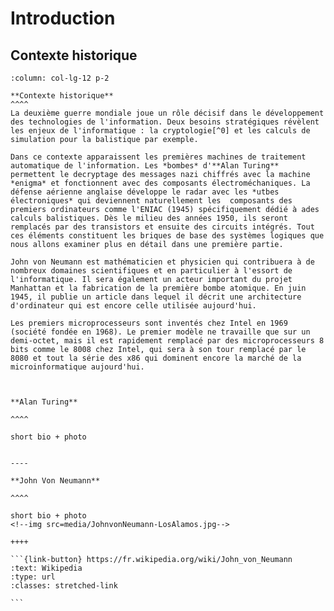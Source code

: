 # Introduction
<!--- Architecture des Ordinateurs --->
## Contexte historique


````{panels}
:column: col-lg-12 p-2

**Contexte historique**
^^^^
La deuxième guerre mondiale joue un rôle décisif dans le développement des technologies de l'information. Deux besoins stratégiques révèlent les enjeux de l'informatique : la cryptologie[^0] et les calculs de simulation pour la balistique par exemple.

Dans ce contexte apparaissent les premières machines de traitement automatique de l'information. Les *bombes* d'**Alan Turing** permettent le decryptage des messages nazi chiffrés avec la machine *enigma* et fonctionnent avec des composants électroméchaniques. La défense aérienne anglaise développe le radar avec les *utbes électroniques* qui deviennent naturellement les  composants des premiers ordinateurs comme l'ENIAC (1945) spécifiquement dédié à ades calculs balistiques. Dès le milieu des années 1950, ils seront remplacés par des transistors et ensuite des circuits intégrés. Tout ces éléments constituent les briques de base des systèmes logiques que nous allons examiner plus en détail dans une première partie.

John von Neumann est mathématicien et physicien qui contribuera à de nombreux domaines scientifiques et en particulier à l'essort de l'informatique. Il sera également un acteur important du projet Manhattan et la fabrication de la première bombe atomique. En juin 1945, il publie un article dans lequel il décrit une architecture d'ordinateur qui est encore celle utilisée aujourd'hui.

Les premiers microprocesseurs sont inventés chez Intel en 1969 (société fondée en 1968). Le premier modèle ne travaille que sur un demi-octet, mais il est rapidement remplacé par des microprocesseurs 8 bits comme le 8008 chez Intel, qui sera à son tour remplacé par le 8080 et tout la série des x86 qui dominent encore la marché de la microinformatique aujourd'hui.


````

````{panels}

**Alan Turing**

^^^^

short bio + photo


----

**John Von Neumann**

^^^^

short bio + photo
<!--img src=media/JohnvonNeumann-LosAlamos.jpg-->

++++

```{link-button} https://fr.wikipedia.org/wiki/John_von_Neumann
:text: Wikipedia
:type: url
:classes: stretched-link

```

````

[^0]: La cryptologie est la science qui regroupe la Cryptanalyse qui est le décodage des message encodés et la Cryptographie qui recouvre toutes les activités de chiffrement des messages pour les protéger.